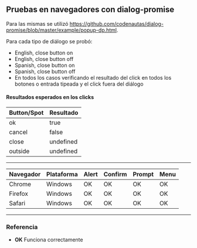 ## Pruebas en navegadores con dialog-promise

Para las mismas se utilizó https://github.com/codenautas/dialog-promise/blob/master/example/popup-dp.html.

Para cada tipo de diálogo se probó:
  * English, close button on
  * English, close button off
  * Spanish, close button on
  * Spanish, close button off
  * En todos los casos verificando el resultado del click en todos los botones o entrada tipeada y el click fuera del diálogo


#### Resultados esperados en los clicks

Button/Spot | Resultado
----|----
ok | true
cancel | false
close | undefined
outside | undefined

*** 
Navegador | Plataforma | Alert | Confirm | Prompt | Menu
----|----|----|----|---|----
Chrome | Windows | OK | OK | OK | OK
Firefox | Windows | OK | OK | OK | OK
Safari | Windows | OK | OK | OK | OK

***
### Referencia
- **OK** Funciona correctamente

